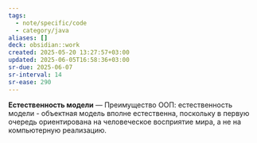 ```yaml
---
tags:
  - note/specific/code
  - category/java
aliases: []
deck: obsidian::work
created: 2025-05-20 13:27:57+03:00
updated: 2025-06-05T16:58:36+03:00
sr-due: 2025-06-07
sr-interval: 14
sr-ease: 290
---
```


**Естественность модели**
—
Преимущество ООП: естественность модели - объектная модель вполне естественна, поскольку в первую очередь ориентирована на человеческое восприятие мира, а не на компьютерную реализацию.
